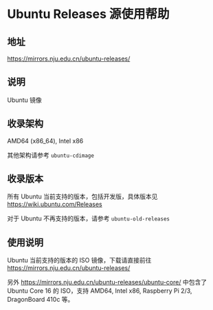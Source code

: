 # Ubuntu Releases 源使用帮助

## 地址

<https://mirrors.nju.edu.cn/ubuntu-releases/>

## 说明

Ubuntu 镜像

## 收录架构

AMD64 (x86_64), Intel x86

其他架构请参考 `ubuntu-cdimage` 

## 收录版本

所有 Ubuntu 当前支持的版本，包括开发版，具体版本见
<https://wiki.ubuntu.com/Releases>

对于 Ubuntu 不再支持的版本，请参考
`ubuntu-old-releases` 

## 使用说明

Ubuntu 当前支持的版本的 ISO 镜像，下载请直接前往
<https://mirrors.nju.edu.cn/ubuntu-releases/>

另外 <https://mirrors.nju.edu.cn/ubuntu-releases/ubuntu-core/> 中包含了
Ubuntu Core 16 的 ISO，支持 AMD64, Intel x86, Raspberry Pi 2/3,
DragonBoard 410c 等。
